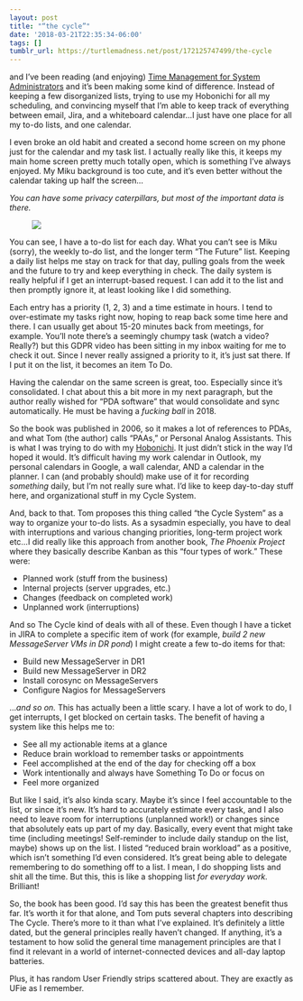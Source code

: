 ```yaml
---
layout: post
title: "“the cycle”"
date: '2018-03-21T22:35:34-06:00'
tags: []
tumblr_url: https://turtlemadness.net/post/172125747499/the-cycle
---
```

and I’ve been reading (and enjoying) [Time Management for System Administrators](https://www.amazon.com/gp/product/B0026OR2WM)&nbsp;and it’s been making some kind of difference. Instead of keeping a few disorganized lists, trying to use my Hobonichi for all my scheduling, and convincing myself that I’m able to keep track of everything between email, Jira, and a whiteboard calendar…I just have one place for all my to-do lists, and one calendar.

I even broke an old habit and created a second home screen on my phone just for the calendar and my task list. I actually really like this, it keeps my main home screen pretty much totally open, which is something I’ve always enjoyed. My Miku background is too cute, and it’s even better without the calendar taking up half the screen…

_You can have some privacy caterpillars, but most of the important data is there._

<figure data-orig-width="816" data-orig-height="1450" class="tmblr-full"><img src="../../../assets/article_images/tumblr/172125747499_0.png" data-orig-width="816" data-orig-height="1450"></figure>

You can see, I have a to-do list for each day. What you can’t see is Miku (sorry), the weekly to-do list, and the longer term&nbsp;“The Future” list. Keeping a daily list helps me stay on track for that day, pulling goals from the week and the future to try and keep everything in check. The daily system is really helpful if I get an interrupt-based request. I can add it to the list and then promptly ignore it, at least looking like I did something.

Each entry has a priority (1, 2, 3) and a time estimate in hours. I tend to over-estimate my tasks right now, hoping to reap back some time here and there. I can usually get about 15-20 minutes back from meetings, for example. You’ll note there’s a seemingly chumpy task (watch a video? Really?) but this GDPR video has been sitting in my inbox waiting for me to check it out. Since I never really assigned a priority to it, it’s just sat there. If I put it on the list, it becomes an item To Do.

Having the calendar on the same screen is great, too. Especially since it’s consolidated. I chat about this a bit more in my next paragraph, but the author really wished for&nbsp;“PDA software” that would consolidate and sync automatically. He must be having a _fucking ball_ in 2018.

So the book was published in 2006, so it makes a lot of references to PDAs, and what Tom (the author) calls&nbsp;“PAAs,” or Personal Analog Assistants. This is what I was trying to do with my [Hobonichi](http://www.1101.com/store/techo/). It just didn’t stick in the way I’d hoped it would. It’s difficult having my work calendar in Outlook, my personal calendars in Google, a wall calendar, AND a calendar in the planner. I can (and probably should) make use of it for recording _something_&nbsp;daily, but I’m not really sure what. I’d like to keep day-to-day stuff here, and organizational stuff in my Cycle System.

And, back to that. Tom proposes this thing called&nbsp;“the Cycle System” as a way to organize your to-do lists. As a sysadmin especially, you have to deal with interruptions and various changing priorities, long-term project work etc…I did really like this approach from another book, _The Phoenix Project_ where they basically describe Kanban as this&nbsp;“four types of work.” These were:

- Planned work (stuff from the business)  
- Internal projects (server upgrades, etc.)  
- Changes (feedback on completed work)
- Unplanned work (interruptions)  

And so The Cycle kind of deals with all of these. Even though I have a ticket in JIRA to complete a specific item of work (for example, _build 2 new MessageServer VMs in DR pond_) I might create a few to-do items for that:

- Build new MessageServer in DR1  
- Build new MessageServer in DR2
- Install corosync on MessageServers
- Configure Nagios for MessageServers

…_and so on._&nbsp;This has actually been a little scary. I have a lot of work to do, I get interrupts, I get blocked on certain tasks. The benefit of having a system like this helps me to:

- See all my actionable items at a glance  
- Reduce brain workload to remember tasks or appointments
- Feel accomplished at the end of the day for checking off a box
- Work intentionally and always have Something To Do or focus on
- Feel more organized

But like I said, it’s also kinda scary. Maybe it’s since I feel accountable to the list, or since it’s new. It’s hard to accurately estimate every task, and I also need to leave room for interruptions (unplanned work!) or changes since that absolutely eats up part of my day. Basically, every event that might take time (including meetings! Self-reminder to include daily standup on the list, maybe) shows up on the list. I listed&nbsp;“reduced brain workload” as a positive, which isn’t something I’d even considered. It’s great being able to delegate remembering to do something off to a list. I mean, I do shopping lists and shit all the time. But this, this is like a shopping list _for everyday work._ Brilliant!

So, the book has been good. I’d say this has been the greatest benefit thus far. It’s worth it for that alone, and Tom puts several chapters into describing The Cycle. There’s more to it than what I’ve explained. It’s definitely a little dated, but the general principles really haven’t changed. If anything, it’s a testament to how solid the general time management principles are that I find it relevant in a world of internet-connected devices and all-day laptop batteries.

Plus, it has random User Friendly strips scattered about. They are exactly as UFie as I remember.

